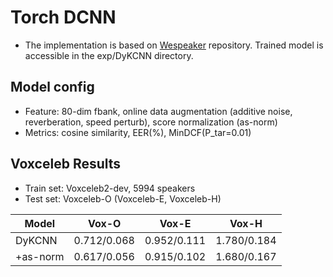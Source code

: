 # Torch DCNN
* The implementation is based on [Wespeaker](https://github.com/wenet-e2e/wespeaker"Wespeaker") repository. Trained model is accessible in the exp/DyKCNN directory.

## Model config
* Feature: 80-dim fbank, online data augmentation (additive noise, reverberation, speed perturb), score normalization (as-norm)
* Metrics: cosine similarity, EER(%), MinDCF(P_tar=0.01)

## Voxceleb Results
* Train set: Voxceleb2-dev, 5994 speakers
* Test set: Voxceleb-O (Voxceleb-E, Voxceleb-H)

| __Model__ | __Vox-O__   | __Vox-E__   | __Vox-H__   |
|-----------|-------------|-------------|-------------|
| DyKCNN    | 0.712/0.068 | 0.952/0.111 | 1.780/0.184 |
| +as-norm  | 0.617/0.056 | 0.915/0.102 | 1.680/0.167 |




